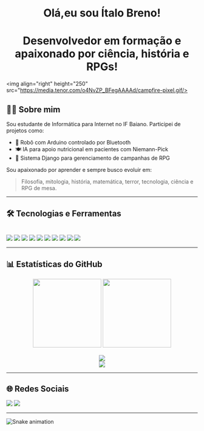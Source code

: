 <h1 align="center">
  Olá,eu sou Ítalo Breno!
</h1>

<h1 align="center">
Desenvolvedor em formação e apaixonado por ciência, história e RPGs!
</h1>

<img align="right" height="250" src="https://media.tenor.com/o4NvZP_BFegAAAAd/campfire-pixel.gif/>

## 👨‍💻 Sobre mim

Sou estudante de Informática para Internet no IF Baiano. Participei de projetos como:

- 🤖 Robô com Arduino controlado por Bluetooth
- 🍽️ IA para apoio nutricional em pacientes com Niemann-Pick
- 🐉 Sistema Django para gerenciamento de campanhas de RPG

Sou apaixonado por aprender e sempre busco evoluir em:
> Filosofia, mitologia, história, matemática, terror, tecnologia, ciência e RPG de mesa.

---

## 🛠️ Tecnologias e Ferramentas

<div style="display: inline_block"><br>
  <img src="https://img.shields.io/badge/Python-3670A0?style=for-the-badge&logo=python&logoColor=ffdd54"/>
  <img src="https://img.shields.io/badge/Django-092E20?style=for-the-badge&logo=django&logoColor=white"/>
  <img src="https://img.shields.io/badge/HTML5-E34F26?style=for-the-badge&logo=html5&logoColor=white"/>
  <img src="https://img.shields.io/badge/CSS3-1572B6?style=for-the-badge&logo=css3&logoColor=white"/>
  <img src="https://img.shields.io/badge/JavaScript-F7DF1E?style=for-the-badge&logo=javascript&logoColor=black"/>
  <img src="https://img.shields.io/badge/PHP-777BB4?style=for-the-badge&logo=php&logoColor=white"/>
  <img src="https://img.shields.io/badge/MySQL-005C84?style=for-the-badge&logo=mysql&logoColor=white"/>
  <img src="https://img.shields.io/badge/C%2B%2B-00599C?style=for-the-badge&logo=c%2B%2B&logoColor=white"/>
  <img src="https://img.shields.io/badge/Figma-F24E1E?style=for-the-badge&logo=figma&logoColor=white"/>
  <img src="https://img.shields.io/badge/Canva-00C4CC?style=for-the-badge&logo=canva&logoColor=white"/>
</div>

---

## 📊 Estatísticas do GitHub

<div align="center">
  <img height="180em" src="https://github-readme-stats.vercel.app/api?username=italobrenorf&show_icons=true&theme=tokyonight&include_all_commits=true&count_private=true"/>
  <img height="180em" src="https://github-readme-stats.vercel.app/api/top-langs/?username=italobrenorf&layout=compact&langs_count=6&theme=tokyonight"/>
  <br><br>
  <img src="https://github-readme-activity-graph.vercel.app/graph?username=italobrenorf&bg_color=0d1117&color=9e4c98&line=9e4c98&point=403d3d&area=true&hide_border=true" />
  <br>
  <img src="https://streak-stats.demolab.com?user=italobrenorf&theme=tokyonight&hide_border=true"/>
</div>

---

## 🌐 Redes Sociais

<div>
  <a href="https://instagram.com/italobrenor_f" target="_blank"><img src="https://img.shields.io/badge/-Instagram-%23E4405F?style=for-the-badge&logo=instagram&logoColor=white"/></a>
  <a href="mailto:brenogbi2015@gmail.com"><img src="https://img.shields.io/badge/-Gmail-%23333?style=for-the-badge&logo=gmail&logoColor=white"/></a>
</div>

---

![Snake animation](https://github.com/italobrenorf/italobrenorf/blob/output/github-contribution-grid-snake.svg)
